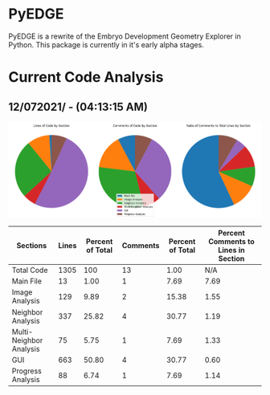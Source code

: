 # PyEDGE
PyEDGE is a rewrite of the Embryo Development Geometry Explorer in Python. This package is currently in it's early alpha stages.

# Current Code Analysis

## 12/072021/ - (04:13:15 AM)
![Code Sections by Percent of Total Lines](/Code-Analysis/LinesPieChart2021_12_07-04:13:15_AM.png)

| Sections | Lines | Percent of Total | Comments | Percent of Total | Percent Comments to Lines in Section |
| ------- | ----- | ---------------- | -------- | ---------------- | ------------------------------------ |
| Total Code | 1305 | 100 | 13 | 1.00 | N/A |
| Main File | 13 | 1.00 | 1 | 7.69 | 7.69 |
| Image Analysis | 129 | 9.89 | 2 | 15.38 | 1.55 |
| Neighbor Analysis | 337 | 25.82 | 4 | 30.77 | 1.19 |
| Multi-Neighbor Analysis | 75 | 5.75 | 1 | 7.69 | 1.33 |
| GUI | 663 | 50.80 | 4 | 30.77 | 0.60 |
| Progress Analysis | 88 | 6.74 | 1 | 7.69 | 1.14 |
